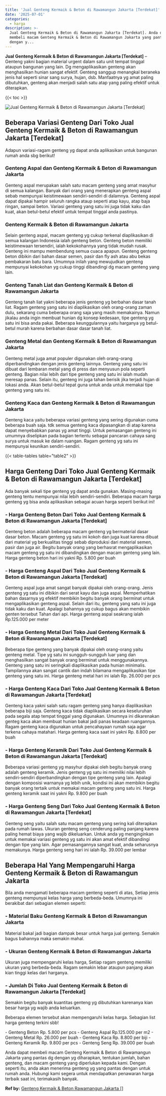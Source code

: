 ```yaml
---
title: 'Jual Genteng Kermaik & Beton di Rawamangun Jakarta [Terdekat]'
date: '2025-07-01'
categories:
  - harga
description: >-
  Jual Genteng Kermaik & Beton di Rawamangun Jakarta [Terdekat]. Anda dapat
  membeli macam Genteng Kermaik & Beton di Rawamangun Jakarta yang pantas dg
  dengan y...
---
```


**Jual Genteng Kermaik & Beton di Rawamangun Jakarta \[Terdekat\]** – Genteng yakni bagian material urgent dalam satu unit tempat tinggal ataupun bangunan yang lain. Dg mengaplikasikan genteng akan menghasilkan hunian sangat efektif. Genteng sanggup menangkal beraneka jenis hal seperti sinar sang surya, hujan, dsb. Manfaatnya yg amat paling dibutuhkan, genteng akan menjadi salah satu atap yang paling efektif untuk diterapkan.

{{< toc >}}

![Jual Genteng Kermaik & Beton di Rawamangun Jakarta [Terdekat]](/images/genteng-minimalis-murah01.png)

## Beberapa Variasi Genteng Dari Toko Jual Genteng Kermaik & Beton di Rawamangun Jakarta \[Terdekat\]

Adapun variasi-ragam genteng yg dapat anda aplikasikan untuk bangunan rumah anda sbg berikut!

### Genteng Aspal dan Genteng Kermaik & Beton di Rawamangun Jakarta

Genteng aspal merupakan salah satu macam genteng yang amat masyhur di semua kalangan. Banyak dari orang yang menerapkan genteng aspal sebab mempunyai keistimewaan sendiri-sendiri di dalamnya. Genteng aspal dapat dipakai hampir seluruh rangka ataup seperti atap kayu, atap baja ringan, sampai beton. Variasi genteng yang satu ini juga tidak kaku dan kuat, akan betul-betul efektif untuk tempat tinggal anda pastinya.

### Genteng Kermaik & Beton di Rawamangun Jakarta

Selain genteng aspal, macam genteng yg cukup terkenal diaplikasikan di semua kalangan Indonesia ialah genteng beton. Genteng beton memiliki keistimewaan tersendiri, ialah kekokohannya yang tidak mudah rusak. Genteng ini mampu membendung semua cuaca apapun. Genteng genteng beton dibikin dari bahan dasar semen, pasir dan fly ash atau abu bekas pembakaran batu bara. Umumnya inilah yang mewujudkan genteng mempunyai kekokohan yg cukup tinggi dibandingi dg macam genteng yang lain.

### Genteng Tanah Liat dan Genteng Kermaik & Beton di Rawamangun Jakarta

Genteng tanah liat yakni beberapa jenis genteng yg berbahan dasar tanah liat. Ragam genteng yang satu ini diaplikasikan oleh orang-orang zaman dulu, sekarang cuma beberapa orang saja yang masih memakainya. Namun jikalau anda ingin membuat hunian dg konsep kedesaan, tipe genteng yg satu ini bisa anda pakai. Beberapa keunggulannya yaitu harganya yg betul-betul murah karena berbahan dasar dasar tanah liat.

### Genteng Metal dan Genteng Kermaik & Beton di Rawamangun Jakarta

Genteng metal juga amat populer digunakan oleh orang-orang diperbandingkan dengan jenis genteng lainnya. Genteng yang satu ini dibuat dari lembaran metal yang di press dan menyusun pola seperti genteng. Bagian nilai lebih dari tipe genteng yang satu ini ialah mudah meresap panas. Selain itu, genteng ini juga tahan berisik jika terjadi hujan di lokasi anda. Akan betul-betul tepat guna untuk anda untuk memakai tipe genteng yang satu ini.

### Genteng Kaca dan Genteng Kermaik & Beton di Rawamangun Jakarta

Genteng kaca yaitu beberapa variasi genteng yang sering digunakan cuma beberapa buah saja. tdk semua genteng kaca dipasangkan di atap karena dapat menyebabkan panas yg amat tinggi. Untuk pemasangan genteng ini umumnya diselipkan pada bagian tertentu sebagai pancaran cahaya sang surya untuk masuk ke dalam ruangan. Ragam genteng yg satu ini mempunyai keunikan sendiri-sendiri.

{{< table-tables table="table2" >}}

## Harga Genteng Dari Toko Jual Genteng Kermaik & Beton di Rawamangun Jakarta \[Terdekat\]

Ada banyak sekali tipe genteng yg dapat anda gunakan. Masing-masing genteng tentu mempunyai nilai lebih sendiri-sendiri. Beberapa macam harga genteng yg bisa anda aplikasikan sebagai acuan harga seperti berikut ini!

### \- Harga Genteng Beton Dari Toko Jual Genteng Kermaik & Beton di Rawamangun Jakarta \[Terdekat\]

Genteng beton adalah beberapa macam genteng yg bermaterial dasar dasar beton. Macam genteng yg satu ini kokoh dan juga kuat karena dibuat dari material yg berkualitas tinggi sebab diproduksi dari material semen, pasir dan juga air. Begitu banyak orang yang berhasrat mengaplikasikan macam genteng yg satu ini dibandingkan dengan macam genteng yang lain. Harga genteng beton hari ini yakni Rp. 5.800 per buah

### \- Harga Genteng Aspal Dari Toko Jual Genteng Kermaik & Beton di Rawamangun Jakarta \[Terdekat\]

Genteng aspal juga amat sangat banyak dipakai oleh orang-orang. Jenis genteng yg satu ini dibikin dari serat kayu dan juga aspal. Memperhatikan bahan dasarnya yg efektif membikin begitu banyak orang berminat untuk mengaplikasikan genteng aspal. Selain dari itu, genteng yang satu ini juga tidak kaku dan kuat. Apalagi bahannya yg cukup bagus akan membikin genten tersebut Tahan dari api. Harga genteng aspal seakrang ialah Rp.125.000 per meter

### \- Harga Genteng Metal Dari Toko Jual Genteng Kermaik & Beton di Rawamangun Jakarta \[Terdekat\]

Beberapa tipe genteng yang banyak dipakai oleh orang-orang yaitu genteng metal. Tipe yg satu ini sungguh-sungguh luar yang dan menghasilkan sangat banyak orang berminat untuk menggunakannya. Genteng yang satu ini seringkali diaplikasikan pada hunian minimalis. Tampilannya akan sangat cantik dan indah bilamana mengaplikasikan tipe genteng yang satu ini. Harga genteng metal hari ini ialah Rp. 26.000 per pcs

### \- Harga Genteng Kaca Dari Toko Jual Genteng Kermaik & Beton di Rawamangun Jakarta \[Terdekat\]

Genteng kaca yakni salah satu ragam genteng yang hanya diaplikasikan beberapa biji saja. Genteng kaca tidak diaplikasikan secara keseluruhan pada segala atap tempat tinggal yang digunakan. Umumnya ini dikarenakan genteg kaca akan membuat hunian bakal jadi panas keadaan ruangannya. Ragam genteng kaca digunakan untuk pencahayaan rumah saja agar terkena cahaya matahari. Harga genteng kaca saat ini yakni Rp. 8.800 per buah

### \- Harga Genteng Keramik Dari Toko Jual Genteng Kermaik & Beton di Rawamangun Jakarta \[Terdekat\]

Beberapa variasi genteng yg masyhur dipakai oleh begitu banyak orang adalah genteng keramik. Jenis genteng yg satu ini memiliki nilai lebih sendiri-sendiri diperbandingkan dengan tipe genteng yang lain. Apalagi dengan komposisi warnanya yg lebih unik, kondisi ini akan membikin begitu banyak orang tertaik untuk memakai macam genteng yang satu ini. Harga genteng keramik saat ini yakni Rp. 9.800 per buah

### \- Harga Genteng Seng Dari Toko Jual Genteng Kermaik & Beton di Rawamangun Jakarta \[Terdekat\]

Genteng seng yaitu salah satu macam genteng yang sering kali diterapkan pada rumah lawas. Ukuran genteng seng cenderung paling panjang karena paling hemat biaya yang wajib dikeluarkan. Untuk anda yg menginginkan untuk memakai variasi genteng yg satu ini akan amat efektif dibandingi dengan tipe yang lain. Agar pemasangannya sangat kuat, anda seharusnya memakunya. Harga genteng seng hari ini ialah Rp. 39.000 per lembar

## Beberapa Hal Yang Mempengaruhi Harga Genteng Kermaik & Beton di Rawamangun Jakarta

Bila anda mengamati beberapa macam genteng seperti di atas, Setiap jenis genteng mempunyai kelas harga yang berbeda-beda. Umumnya ini berakibat dari sebagian elemen seperti:

### \- Material Baku Genteng Kermaik & Beton di Rawamangun Jakarta

Material bakal jadi bagian dampak besar untuk harga jual genteng. Semakin bagus bahannya maka semakin mahal.

### \- Ukuran Genteng Kermaik & Beton di Rawamangun Jakarta

Ukuran juga mempengaruhi kelas harga, Setiap ragam genteng memiliki ukuran yang berbeda-beda. Ragam semakin lebar ataupun panjang akan kian tinggi kelas dari harganya.

### \- Jumlah Di Toko Jual Genteng Kermaik & Beton di Rawamangun Jakarta \[Terdekat\]

Semakin begitu banyak kuantitas genteng yg dibutuhkan karenanya kian besar harga yg wajib anda keluarkan.

Beberapa elemen tersebut akan mempengaruhi kelas harga. Sebagian list harga genteng terkini sbb!

\- Genteng Beton Rp. 5.800 per pcs - Genteng Aspal Rp.125.000 per m2 - Genteng Metal Rp. 26.000 per buah - Genteng Kaca Rp. 8.800 per biji - Genteng Keramik Rp. 9.800 per pcs - Genteng Seng Rp. 39.000 per buah

Anda dapat membeli macam Genteng Kermaik & Beton di Rawamangun Jakarta yang pantas dg dengan yg diharapkan, tentukan jumlah, bahan genteng, dan macam genteng yang diperlukan kepada kami. Dengan seperti itu, anda akan menerima genteng yg yang pantas dengan untuk rumah anda. Hubungi kami segera untuk mendapatkan penawaran harga terbaik saat ini, terimakasih banyak.

**Ref by:**  [Genteng Kermaik & Beton  Rawamangun Jakarta []](https://id.wikipedia.org/wiki/Genteng)
